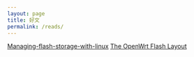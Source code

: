```yaml
---
layout: page
title: 好文
permalink: /reads/
---
```


[Managing-flash-storage-with-linux](https://bootlin.com/blog/managing-flash-storage-with-linux/)
[The OpenWrt Flash Layout](https://openwrt.org/docs/techref/flash.layout)